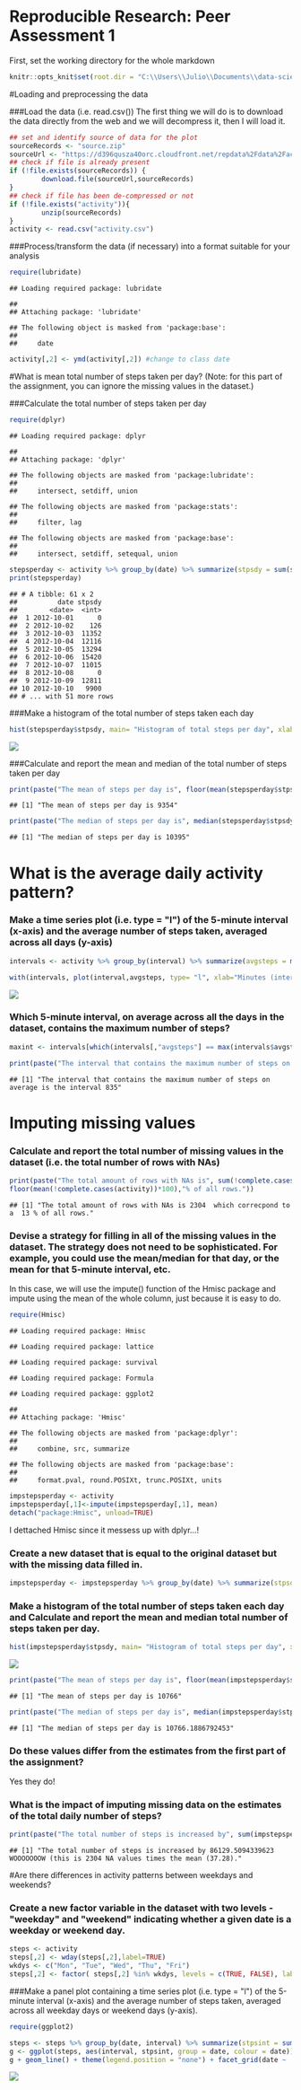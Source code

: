 # Reproducible Research: Peer Assessment 1

First, set the working directory for the whole markdown

```r
knitr::opts_knit$set(root.dir = "C:\\Users\\Julio\\Documents\\data-science-jhuniversity\\5reproducliberesearch\\RepData_PeerAssessment1")
```

#Loading and preprocessing the data

###Load the data (i.e. read.csv())
The first thing we will do is to download the data directly from the web and we will decompress it, then I will load it.


```r
## set and identify source of data for the plot
sourceRecords <- "source.zip"
sourceUrl <- "https://d396qusza40orc.cloudfront.net/repdata%2Fdata%2Factivity.zip"
## check if file is already present
if (!file.exists(sourceRecords)) {
        download.file(sourceUrl,sourceRecords)
}
## check if file has been de-compressed or not
if (!file.exists("activity")){
        unzip(sourceRecords)
}
activity <- read.csv("activity.csv")
```

###Process/transform the data (if necessary) into a format suitable for your analysis


```r
require(lubridate)
```

```
## Loading required package: lubridate
```

```
## 
## Attaching package: 'lubridate'
```

```
## The following object is masked from 'package:base':
## 
##     date
```

```r
activity[,2] <- ymd(activity[,2]) #change to class date
```


#What is mean total number of steps taken per day?
(Note: for this part of the assignment, you can ignore the missing values in the dataset.)

###Calculate the total number of steps taken per day

```r
require(dplyr)
```

```
## Loading required package: dplyr
```

```
## 
## Attaching package: 'dplyr'
```

```
## The following objects are masked from 'package:lubridate':
## 
##     intersect, setdiff, union
```

```
## The following objects are masked from 'package:stats':
## 
##     filter, lag
```

```
## The following objects are masked from 'package:base':
## 
##     intersect, setdiff, setequal, union
```

```r
stepsperday <- activity %>% group_by(date) %>% summarize(stpsdy = sum(steps, na.rm=TRUE))
print(stepsperday)
```

```
## # A tibble: 61 x 2
##          date stpsdy
##        <date>  <int>
##  1 2012-10-01      0
##  2 2012-10-02    126
##  3 2012-10-03  11352
##  4 2012-10-04  12116
##  5 2012-10-05  13294
##  6 2012-10-06  15420
##  7 2012-10-07  11015
##  8 2012-10-08      0
##  9 2012-10-09  12811
## 10 2012-10-10   9900
## # ... with 51 more rows
```
        
###Make a histogram of the total number of steps taken each day

```r
hist(stepsperday$stpsdy, main= "Histogram of total steps per day", xlab="steps", breaks=5)
```

![](PA1_template_files/figure-html/histogram-1.png)<!-- -->

###Calculate and report the mean and median of the total number of steps taken per day


```r
print(paste("The mean of steps per day is", floor(mean(stepsperday$stpsdy))))
```

```
## [1] "The mean of steps per day is 9354"
```

```r
print(paste("The median of steps per day is", median(stepsperday$stpsdy)))
```

```
## [1] "The median of steps per day is 10395"
```

# What is the average daily activity pattern?
### Make a time series plot (i.e. type = "l") of the 5-minute interval (x-axis) and the average number of steps taken, averaged across all days (y-axis)


```r
intervals <- activity %>% group_by(interval) %>% summarize(avgsteps = mean(steps, na.rm=TRUE))

with(intervals, plot(interval,avgsteps, type= "l", xlab="Minutes (intervals of 5 min)", ylab="Average number of steps", main = "Average daily activity pattern"))
```

![](PA1_template_files/figure-html/timeseries-1.png)<!-- -->

### Which 5-minute interval, on average across all the days in the dataset, contains the maximum number of steps?

```r
maxint <- intervals[which(intervals[,"avgsteps"] == max(intervals$avgsteps)), "interval"]

print(paste("The interval that contains the maximum number of steps on average is the interval", maxint$interval))
```

```
## [1] "The interval that contains the maximum number of steps on average is the interval 835"
```


# Imputing missing values
### Calculate and report the total number of missing values in the dataset (i.e. the total number of rows with NAs)

```r
print(paste("The total amount of rows with NAs is", sum(!complete.cases(activity)), " which correcpond to a ",
floor(mean(!complete.cases(activity))*100),"% of all rows."))
```

```
## [1] "The total amount of rows with NAs is 2304  which correcpond to a  13 % of all rows."
```

### Devise a strategy for filling in all of the missing values in the dataset. The strategy does not need to be sophisticated. For example, you could use the mean/median for that day, or the mean for that 5-minute interval, etc.

In this case, we will use the impute() function of the Hmisc package and impute using the mean of the whole column, just because it is easy to do.


```r
require(Hmisc)
```

```
## Loading required package: Hmisc
```

```
## Loading required package: lattice
```

```
## Loading required package: survival
```

```
## Loading required package: Formula
```

```
## Loading required package: ggplot2
```

```
## 
## Attaching package: 'Hmisc'
```

```
## The following objects are masked from 'package:dplyr':
## 
##     combine, src, summarize
```

```
## The following objects are masked from 'package:base':
## 
##     format.pval, round.POSIXt, trunc.POSIXt, units
```

```r
impstepsperday <- activity
impstepsperday[,1]<-impute(impstepsperday[,1], mean)
detach("package:Hmisc", unload=TRUE)
```
I dettached Hmisc since it messess up with dplyr...!


### Create a new dataset that is equal to the original dataset but with the missing data filled in.

```r
impstepsperday <- impstepsperday %>% group_by(date) %>% summarize(stpsdy = sum(steps, na.rm=TRUE))
```

### Make a histogram of the total number of steps taken each day and Calculate and report the mean and median total number of steps taken per day. 

```r
hist(impstepsperday$stpsdy, main= "Histogram of total steps per day", xlab="steps", breaks=5)
```

![](PA1_template_files/figure-html/histogram2-1.png)<!-- -->

```r
print(paste("The mean of steps per day is", floor(mean(impstepsperday$stpsdy))))
```

```
## [1] "The mean of steps per day is 10766"
```

```r
print(paste("The median of steps per day is", median(impstepsperday$stpsdy)))
```

```
## [1] "The median of steps per day is 10766.1886792453"
```

### Do these values differ from the estimates from the first part of the assignment? 
Yes they do!

### What is the impact of imputing missing data on the estimates of the total daily number of steps?



```r
print(paste("The total number of steps is increased by", sum(impstepsperday$stpsdy) - sum(stepsperday$stpsdy), "WOOOOOOOW (this is 2304 NA values times the mean (37.28)."))
```

```
## [1] "The total number of steps is increased by 86129.5094339623 WOOOOOOOW (this is 2304 NA values times the mean (37.28)."
```

#Are there differences in activity patterns between weekdays and weekends?

### Create a new factor variable in the dataset with two levels - "weekday" and "weekend" indicating whether a given date is a weekday or weekend day.


```r
steps <- activity
steps[,2] <- wday(steps[,2],label=TRUE)
wkdys <- c("Mon", "Tue", "Wed", "Thu", "Fri")
steps[,2] <- factor( steps[,2] %in% wkdys, levels = c(TRUE, FALSE), labels= c("Weekdays", "Weekend"))
```

###Make a panel plot containing a time series plot (i.e. type = "l") of the 5-minute interval (x-axis) and the average number of steps taken, averaged across all weekday days or weekend days (y-axis). 


```r
require(ggplot2)

steps <- steps %>% group_by(date, interval) %>% summarize(stpsint = sum(steps, na.rm=TRUE))
g <- ggplot(steps, aes(interval, stpsint, group = date, colour = date))
g + geom_line() + theme(legend.position = "none") + facet_grid(date ~ .)
```

![](PA1_template_files/figure-html/plotweekdays-1.png)<!-- -->




